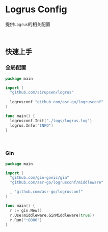 # Logrus Config

提供`Logrus`的相关配置

<br/>

## 快速上手

### 全局配置

``` go
package main

import (
  "github.com/sirupsen/logrus"
  
  logrusconf "github.com/asr-go/logrusconf"
)

func main() {
  logrusconf.Init("./logs/logrus.log")
  logrus.Info("INFO")
}
```

<br/>

### Gin

``` go
package main

import (
  "github.com/gin-gonic/gin"
  "github.com/asr-go/logrusconf/middleware"

  _ "github.com/asr-go/logrusconf"
)

func main() {
  r := gin.New()
  r.Use(middleware.GinMiddleware(true))
  r.Run(":8080")
}
```
